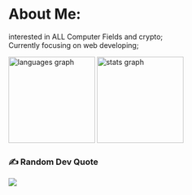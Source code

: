 # About Me: 
interested in ALL Computer Fields and crypto;<br>Currently focusing on web developing;



  <img src="https://github-readme-stats.vercel.app/api/top-langs?username=abderrahm4ne&locale=en&hide_title=false&layout=compact&card_width=320&langs_count=6&theme=dark&hide_border=false" height="170" alt="languages graph" />
  <img src="https://github-readme-stats.vercel.app/api?username=Abderrahm4ne&hide_title=false&hide_rank=true&show_icons=true&include_all_commits=true&count_private=true&disable_animations=false&theme=dark&locale=en&hide_border=false" height="170" alt="stats graph" />


### ✍️ Random Dev Quote
![](https://quotes-github-readme.vercel.app/api?type=horizontal&theme=dark)

<!-- Proudly created with GPRM ( https://gprm.itsvg.in ) -->
